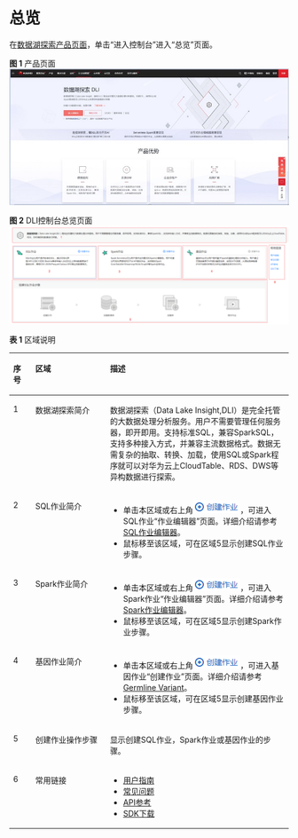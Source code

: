# 总览<a name="dli_01_0377"></a>

在[数据湖探索产品页面](https://www.huaweicloud.com/product/dli.html)，单击“进入控制台”进入“总览”页面。

**图 1**  产品页面<a name="fig3397456154911"></a>  
![](figures/产品页面.jpg "产品页面")

**图 2**  DLI控制台总览页面<a name="fig2700915165418"></a>  
![](figures/DLI控制台总览页面.png "DLI控制台总览页面")

**表 1**  区域说明

<a name="zh-cn_topic_0093946815_table48732667171120"></a>
<table><thead align="left"><tr id="zh-cn_topic_0093946815_row19196955171120"><th class="cellrowborder" valign="top" width="7.920792079207921%" id="mcps1.2.4.1.1"><p id="p1851454085710"><a name="p1851454085710"></a><a name="p1851454085710"></a>序号</p>
</th>
<th class="cellrowborder" valign="top" width="26.732673267326735%" id="mcps1.2.4.1.2"><p id="zh-cn_topic_0093946815_p35936586171120"><a name="zh-cn_topic_0093946815_p35936586171120"></a><a name="zh-cn_topic_0093946815_p35936586171120"></a>区域</p>
</th>
<th class="cellrowborder" valign="top" width="65.34653465346535%" id="mcps1.2.4.1.3"><p id="zh-cn_topic_0093946815_p25182390171120"><a name="zh-cn_topic_0093946815_p25182390171120"></a><a name="zh-cn_topic_0093946815_p25182390171120"></a>描述</p>
</th>
</tr>
</thead>
<tbody><tr id="row6996420121612"><td class="cellrowborder" valign="top" width="7.920792079207921%" headers="mcps1.2.4.1.1 "><p id="p11996320161619"><a name="p11996320161619"></a><a name="p11996320161619"></a>1</p>
</td>
<td class="cellrowborder" valign="top" width="26.732673267326735%" headers="mcps1.2.4.1.2 "><p id="p179961920171615"><a name="p179961920171615"></a><a name="p179961920171615"></a>数据湖探索简介</p>
</td>
<td class="cellrowborder" valign="top" width="65.34653465346535%" headers="mcps1.2.4.1.3 "><p id="p1399717205164"><a name="p1399717205164"></a><a name="p1399717205164"></a>数据湖探索（Data Lake Insight,DLI）是完全托管的大数据处理分析服务。用户不需要管理任何服务器，即开即用。支持标准SQL，兼容SparkSQL，支持多种接入方式，并兼容主流数据格式。数据无需复杂的抽取、转换、加载，使用SQL或Spark程序就可以对华为云上CloudTable、RDS、DWS等异构数据进行探索。</p>
</td>
</tr>
<tr id="row1099418791615"><td class="cellrowborder" valign="top" width="7.920792079207921%" headers="mcps1.2.4.1.1 "><p id="p199419761619"><a name="p199419761619"></a><a name="p199419761619"></a>2</p>
</td>
<td class="cellrowborder" valign="top" width="26.732673267326735%" headers="mcps1.2.4.1.2 "><p id="p9994471160"><a name="p9994471160"></a><a name="p9994471160"></a>SQL作业简介</p>
</td>
<td class="cellrowborder" valign="top" width="65.34653465346535%" headers="mcps1.2.4.1.3 "><a name="ul109031859184112"></a><a name="ul109031859184112"></a><ul id="ul109031859184112"><li>单击本区域或右上角<a name="image127491451160"></a><a name="image127491451160"></a><span><img id="image127491451160" src="figures/zh-cn_image_0126970166.png"></span>，可进入SQL作业“作业编辑器”页面。详细介绍请参考<a href="SQL作业编辑器.md">SQL作业编辑器</a>。</li><li>鼠标移至该区域，可在区域5显示创建SQL作业步骤。</li></ul>
</td>
</tr>
<tr id="row127891135877"><td class="cellrowborder" valign="top" width="7.920792079207921%" headers="mcps1.2.4.1.1 "><p id="p1151444025710"><a name="p1151444025710"></a><a name="p1151444025710"></a>3</p>
</td>
<td class="cellrowborder" valign="top" width="26.732673267326735%" headers="mcps1.2.4.1.2 "><p id="p19789635772"><a name="p19789635772"></a><a name="p19789635772"></a>Spark作业简介</p>
</td>
<td class="cellrowborder" valign="top" width="65.34653465346535%" headers="mcps1.2.4.1.3 "><a name="ul209511121144218"></a><a name="ul209511121144218"></a><ul id="ul209511121144218"><li>单击本区域或右上角<a name="image032518214197"></a><a name="image032518214197"></a><span><img id="image032518214197" src="figures/zh-cn_image_0126970166.png"></span>，可进入Spark作业“作业编辑器”页面。详细介绍请参考<a href="Spark作业编辑器.md">Spark作业编辑器</a>。</li><li>鼠标移至该区域，可在区域5显示创建Spark作业步骤。</li></ul>
</td>
</tr>
<tr id="row187892354715"><td class="cellrowborder" valign="top" width="7.920792079207921%" headers="mcps1.2.4.1.1 "><p id="p651484015710"><a name="p651484015710"></a><a name="p651484015710"></a>4</p>
</td>
<td class="cellrowborder" valign="top" width="26.732673267326735%" headers="mcps1.2.4.1.2 "><p id="p779013514719"><a name="p779013514719"></a><a name="p779013514719"></a>基因作业简介</p>
</td>
<td class="cellrowborder" valign="top" width="65.34653465346535%" headers="mcps1.2.4.1.3 "><a name="ul17735104817428"></a><a name="ul17735104817428"></a><ul id="ul17735104817428"><li>单击本区域或右上角<a name="image9806196111915"></a><a name="image9806196111915"></a><span><img id="image9806196111915" src="figures/zh-cn_image_0126970166.png"></span>，可进入基因作业“创建作业”页面。详细介绍请参考<a href="Germline-Variant.md">Germline Variant</a>。</li><li>鼠标移至该区域，可在区域5显示创建基因作业步骤。</li></ul>
</td>
</tr>
<tr id="row16131132095916"><td class="cellrowborder" valign="top" width="7.920792079207921%" headers="mcps1.2.4.1.1 "><p id="p1213117202592"><a name="p1213117202592"></a><a name="p1213117202592"></a>5</p>
</td>
<td class="cellrowborder" valign="top" width="26.732673267326735%" headers="mcps1.2.4.1.2 "><p id="p18132720175910"><a name="p18132720175910"></a><a name="p18132720175910"></a>创建作业操作步骤</p>
</td>
<td class="cellrowborder" valign="top" width="65.34653465346535%" headers="mcps1.2.4.1.3 "><p id="p11132102085918"><a name="p11132102085918"></a><a name="p11132102085918"></a>显示创建SQL作业，Spark作业或基因作业的步骤。</p>
</td>
</tr>
<tr id="row8132320165914"><td class="cellrowborder" valign="top" width="7.920792079207921%" headers="mcps1.2.4.1.1 "><p id="p61321520135912"><a name="p61321520135912"></a><a name="p61321520135912"></a>6</p>
</td>
<td class="cellrowborder" valign="top" width="26.732673267326735%" headers="mcps1.2.4.1.2 "><p id="p1013218205598"><a name="p1013218205598"></a><a name="p1013218205598"></a>常用链接</p>
</td>
<td class="cellrowborder" valign="top" width="65.34653465346535%" headers="mcps1.2.4.1.3 "><a name="ul105372361709"></a><a name="ul105372361709"></a><ul id="ul105372361709"><li><a href="https://support.huaweicloud.com/usermanual-uquery/zh-cn_topic_0067628621.html" target="_blank" rel="noopener noreferrer">用户指南</a></li><li><a href="https://support.huaweicloud.com/uquery_faq/uquery_03_0002.html" target="_blank" rel="noopener noreferrer">常见问题</a></li><li><a href="http://support.huaweicloud.com/api-uquery/uquery_02_0100.html" target="_blank" rel="noopener noreferrer">API参考</a></li><li><a href="https://uquery-sdk.obs-website.cn-north-1.myhwclouds.com/" target="_blank" rel="noopener noreferrer">SDK下载</a></li></ul>
</td>
</tr>
</tbody>
</table>

